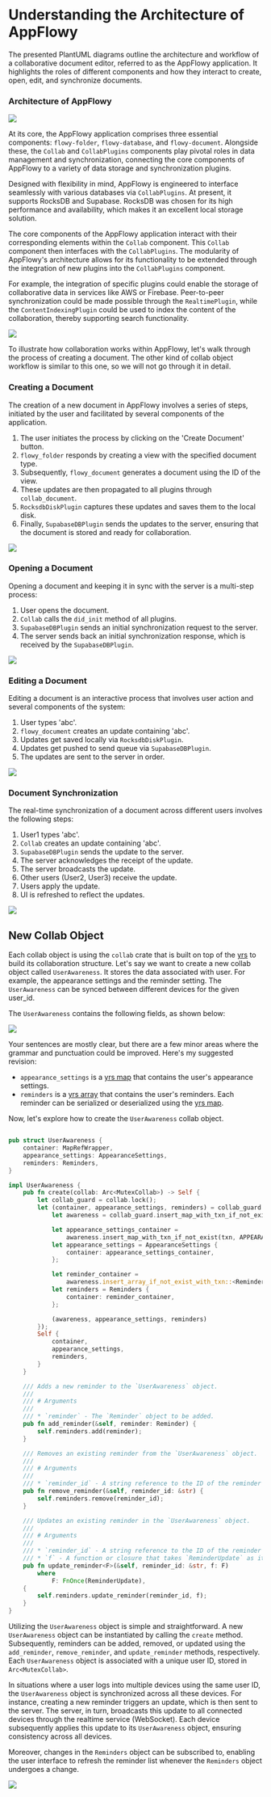 # Understanding the Architecture of AppFlowy

The presented PlantUML diagrams outline the architecture and workflow of a collaborative
document editor, referred to as the AppFlowy application. It highlights the roles of
different components and how they interact to create, open, edit, and synchronize documents.

### Architecture of AppFlowy

![](./collab_object.png)

At its core, the AppFlowy application comprises three essential components: `flowy-folder`, `flowy-database`, and `flowy-document`. Alongside these, the `Collab` and `CollabPlugins` components play pivotal roles in data management and synchronization, connecting the core components of AppFlowy to a variety of data storage and synchronization plugins.

Designed with flexibility in mind, AppFlowy is engineered to interface seamlessly with various databases via `CollabPlugins`. At present, it supports RocksDB and Supabase. RocksDB was chosen for its high performance and availability, which makes it an excellent local storage solution.

The core components of the AppFlowy application interact with their corresponding elements within the `Collab` component. This `Collab` component then interfaces with the `CollabPlugins`. The modularity of AppFlowy's architecture allows for its functionality to be extended through the integration of new plugins into the `CollabPlugins` component.

For example, the integration of specific plugins could enable the storage of collaborative data in services like AWS or Firebase. Peer-to-peer synchronization could be made possible through the `RealtimePlugin`, while the `ContentIndexingPlugin` could be used to index the content of the collaboration, thereby supporting search functionality.

![](./collab_object-CollabPlugins.png)

To illustrate how collaboration works within AppFlowy, let's walk through the process of creating a document. The other kind of collab object workflow is similar to this one, so we will not go through it in detail.

### Creating a Document

The creation of a new document in AppFlowy involves a series of steps, initiated by the user and facilitated by several components of the application.

1. The user initiates the process by clicking on the 'Create Document' button.
2. `flowy_folder` responds by creating a view with the specified document type.
3. Subsequently, `flowy_document` generates a document using the ID of the view.
4. These updates are then propagated to all plugins through `collab_document`.
5. `RocksdbDiskPlugin` captures these updates and saves them to the local disk.
6. Finally, `SupabaseDBPlugin` sends the updates to the server, ensuring that the document is stored and ready for collaboration.

![](./collab_object-Create_Document.png)

### Opening a Document

Opening a document and keeping it in sync with the server is a multi-step process:

1. User opens the document.
2. `Collab` calls the `did_init` method of all plugins.
3. `SupabaseDBPlugin` sends an initial synchronization request to the server.
4. The server sends back an initial synchronization response, which is received by the `SupabaseDBPlugin`.

![](./collab_object-Open_Document.png)
### Editing a Document

Editing a document is an interactive process that involves user action and several components of the system:

1. User types 'abc'.
2. `flowy_document` creates an update containing 'abc'.
3. Updates get saved locally via `RocksdbDiskPlugin`.
4. Updates get pushed to send queue via `SupabaseDBPlugin`.
5. The updates are sent to the server in order.

![](./collab_object-Edit_Document.png)

### Document Synchronization

The real-time synchronization of a document across different users involves the following steps:

1. User1 types 'abc'.
2. `Collab` creates an update containing 'abc'.
3. `SupabaseDBPlugin` sends the update to the server.
4. The server acknowledges the receipt of the update.
5. The server broadcasts the update.
6. Other users (User2, User3) receive the update.
7. Users apply the update.
8. UI is refreshed to reflect the updates.

![](./collab_object-Sync_Document.png)

## New Collab Object
Each collab object is using the `collab` crate that is built on top of the [yrs](https://docs.rs/yrs/latest/yrs/) to build
its collaboration structure. Let's say we want to create a new collab object called `UserAwareness`. It stores the data associated with user. For example, the appearance settings and the reminder setting. The `UserAwareness` can
be synced between different devices for the given user_id.

The `UserAwareness` contains the following fields, as shown below:

![](./create_collab_object-UserAwareness.png)

Your sentences are mostly clear, but there are a few minor areas where the grammar and punctuation could be improved. Here's my suggested revision:

- `appearance_settings` is a [yrs map](https://docs.rs/yrs/latest/yrs/types/map/struct.MapRef.html) that contains the user's appearance settings.
- `reminders` is a [yrs array](https://docs.rs/yrs/latest/yrs/types/array/struct.ArrayRef.html) that contains the user's reminders. Each reminder can be serialized or deserialized using the [yrs map](https://docs.rs/yrs/latest/yrs/types/map/struct.MapRef.html).

Now, let's explore how to create the `UserAwareness` collab object.

```rust

pub struct UserAwareness {
    container: MapRefWrapper,
    appearance_settings: AppearanceSettings,
    reminders: Reminders,
}

impl UserAwareness {
    pub fn create(collab: Arc<MutexCollab>) -> Self {
        let collab_guard = collab.lock();
        let (container, appearance_settings, reminders) = collab_guard.with_transact_mut(|txn| {
            let awareness = collab_guard.insert_map_with_txn_if_not_exist(txn, USER);

            let appearance_settings_container =
                awareness.insert_map_with_txn_if_not_exist(txn, APPEARANCE_SETTINGS);
            let appearance_settings = AppearanceSettings {
                container: appearance_settings_container,
            };

            let reminder_container =
                awareness.insert_array_if_not_exist_with_txn::<Reminder>(txn, REMINDERS, vec![]);
            let reminders = Reminders {
                container: reminder_container,
            };

            (awareness, appearance_settings, reminders)
        });
        Self {
            container,
            appearance_settings,
            reminders,
        }
    }

    /// Adds a new reminder to the `UserAwareness` object.
    ///
    /// # Arguments
    ///
    /// * `reminder` - The `Reminder` object to be added.
    pub fn add_reminder(&self, reminder: Reminder) {
        self.reminders.add(reminder);
    }

    /// Removes an existing reminder from the `UserAwareness` object.
    ///
    /// # Arguments
    ///
    /// * `reminder_id` - A string reference to the ID of the reminder to be removed.
    pub fn remove_reminder(&self, reminder_id: &str) {
        self.reminders.remove(reminder_id);
    }

    /// Updates an existing reminder in the `UserAwareness` object.
    ///
    /// # Arguments
    ///
    /// * `reminder_id` - A string reference to the ID of the reminder to be updated.
    /// * `f` - A function or closure that takes `ReminderUpdate` as its argument and implements the changes to the reminder.
    pub fn update_reminder<F>(&self, reminder_id: &str, f: F)
        where
            F: FnOnce(ReminderUpdate),
    {
        self.reminders.update_reminder(reminder_id, f);
    }
}
```
Utilizing the `UserAwareness` object is simple and straightforward. A new `UserAwareness` object can be instantiated by calling the `create` method. Subsequently, reminders can be added, removed, or updated using the `add_reminder`, `remove_reminder`, and `update_reminder` methods, respectively. Each `UserAwareness` object is associated with a unique user ID, stored in `Arc<MutexCollab>`.

In situations where a user logs into multiple devices using the same user ID, the `UserAwareness` object is synchronized across all these devices. For instance, creating a new reminder triggers an update, which is then sent to the server. The server, in turn, broadcasts this update to all connected devices through the realtime service (WebSocket). Each device subsequently applies this update to its `UserAwareness` object, ensuring consistency across all devices.

Moreover, changes in the `Reminders` object can be subscribed to, enabling the user interface to refresh the reminder list whenever the `Reminders` object undergoes a change.

![](./create_collab_object-CreateReminder.png)
